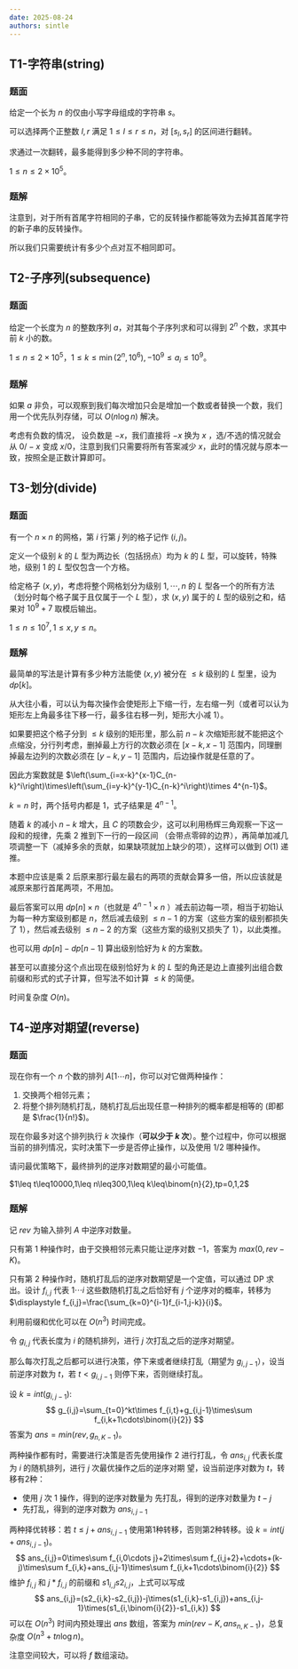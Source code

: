 ```yaml
---
date: 2025-08-24
authors: sintle
---
```


## T1-字符串(string)

### 题面

给定一个长为 $n$ 的仅由小写字母组成的字符串 $s$。

可以选择两个正整数 $l,r$ 满足 $1\leq l\leq r\leq n$，对 $[s_l,s_r]$ 的区间进行翻转。

求通过一次翻转，最多能得到多少种不同的字符串。

$1\leq n\leq2\times10^5$。

### 题解

注意到，对于所有首尾字符相同的子串，它的反转操作都能等效为去掉其首尾字符的新子串的反转操作。

所以我们只需要统计有多少个点对互不相同即可。

## T2-子序列(subsequence)

### 题面

给定一个长度为 $n$ 的整数序列 $a$，对其每个子序列求和可以得到 $2^n$ 个数，求其中前 $k$ 小的数。

$1\leq n\leq2\times10^5，1\leq k\leq\min(2^n,10^6),-10^9\leq a_i\leq10^9$。

### 题解

如果 $a$ 非负，可以观察到我们每次增加只会是增加一个数或者替换一个数，我们用一个优先队列存储，可以 $O(n\log n)$ 解决。

考虑有负数的情况， 设负数是 $-x$，我们直接将 $-x$ 换为 $x$ ，选/不选的情况就会从 $0/-x$ 变成 $x/0$，注意到我们只需要将所有答案减少 $x$，此时的情况就与原本一致，按照全是正数计算即可。  

## T3-划分(divide)

### 题面

有一个 $n\times n$ 的网格，第 $i$ 行第 $j$ 列的格子记作 $(i,j)$。

定义一个级别 $k$ 的 $L$ 型为两边长（包括拐点）均为 $k$ 的 $L$ 型，可以旋转，特殊地，级别 $1$ 的 $L$ 型仅包含一个方格。

给定格子 $(x,y)$，考虑将整个网格划分为级别 $1,\cdots,n$ 的 $L$ 型各一个的所有方法（划分时每个格子属于且仅属于一个 $L$ 型），求 $(x,y)$ 属于的 $L$ 型的级别之和，结果对 $10^9+7$​ 取模后输出。

 $1\leq n\leq10^7,1\leq x,y\leq n$。

### 题解

最简单的写法是计算有多少种方法能使 $(x,y)$ 被分在 $\leq k$ 级别的 $L$ 型里，设为 $dp[k]$。

从大往小看，可以认为每次操作会使矩形上下缩一行，左右缩一列（或者可以认为矩形左上角最多往下移一行，最多往右移一列，矩形大小减 $1$）。

如果要把这个格子分到 $\leq k$ 级别的矩形里，那么前 $n-k$ 次缩矩形就不能把这个点缩没，分行列考虑，删掉最上方行的次数必须在 $[x-k,x-1]$ 范围内，同理删掉最左边列的次数必须在 $[y-k,y-1]$ 范围内，后边操作就是任意的了。

因此方案数就是 $\left(\sum_{i=x-k}^{x-1}C_{n-k}^i\right)\times\left(\sum_{i=y-k}^{y-1}C_{n-k}^i\right)\times 4^{n-1}$。

$k=n$ 时，两个括号内都是 $1$，式子结果是 $4^{n-1}$。

随着 $k$ 的减小 $n-k$ 增大，且 $C$ 的项数会少，这可以利用杨辉三角观察一下这一段和的规律，先乘 $2$ 推到下一行的一段区间 （会带点零碎的边界），再简单加减几项调整一下（减掉多余的贡献，如果缺项就加上缺少的项），这样可以做到 $O(1)$ 递推。

本题中应该是乘 $2$ 后原来那行最左最右的两项的贡献会算多一倍，所以应该就是减原来那行首尾两项，不用加。

最后答案可以用 $dp[n]\times n$（也就是 $4^{n-1}\times n$ ）减去前边每一项，相当于初始认为每一种方案级别都是 $n$，然后减去级别 $\leq n-1$ 的方案（这些方案的级别都损失了 $1$），然后减去级别 $\leq n-2$ 的方案（这些方案的级别又损失了 $1$），以此类推。

也可以用 $dp[n]-dp[n-1]$ 算出级别恰好为 $k$ 的方案数。

甚至可以直接分这个点出现在级别恰好为 $k$ 的 $L$ 型的角还是边上直接列出组合数前缀和形式的式子计算，但写法不如计算 $\leq k$ 的简便。

时间复杂度 $O(n)$。

## T4-逆序对期望(reverse)

### 题面

现在你有一个 $n$ 个数的排列 $A[1\cdots n]$，你可以对它做两种操作：

1.   交换两个相邻元素；
2.    将整个排列随机打乱，随机打乱后出现任意一种排列的概率都是相等的 (即都是 $\frac{1}{n!}$)。

现在你最多对这个排列执行 $k$ 次操作（**可以少于 $k$ 次**）。整个过程中，你可以根据当前的排列情况，实时决策下一步是否停止操作，以及使用 1/2 哪种操作。

请问最优策略下，最终排列的逆序对数期望的最小可能值。

$1\leq t\leq10000,1\leq n\leq300,1\leq k\leq\binom{n}{2},tp=0,1,2$

### 题解

记 $rev$ 为输入排列 $A$ 中逆序对数量。

只有第 $1$ 种操作时，由于交换相邻元素只能让逆序对数 $-1$，答案为 $max(0,rev-K)$。

只有第 $2$ 种操作时，随机打乱后的逆序对数期望是一个定值，可以通过 DP 求出。设计 $f_{i,j}$ 代表 $1\cdots i$ 这些数随机打乱之后恰好有 $j$ 个逆序对的概率，转移为 $\displaystyle f_{i,j}=\frac{\sum_{k=0}^{i-1}f_{i-1,j-k}}{i}$。

利用前缀和优化可以在 $O(n^3)$ 时间完成。

令 $g_{i,j}$ 代表长度为 $i$ 的随机排列，进行 $j$ 次打乱之后的逆序对期望。

那么每次打乱之后都可以进行决策，停下来或者继续打乱（期望为 $g_{i,j-1}$），设当前逆序对数为 $t$，若 $t<g_{i,j-1}$ 则停下来，否则继续打乱。

设 $k=int(g_{i,j-1}):$
$$
g_{i,j}=\sum_{t=0}^kt\times f_{i,t}+g_{i,j-1}\times\sum f_{i,k+1\cdots\binom{i}{2}}	
$$
答案为 $ans=min(rev,g_{n,K-1})$。

两种操作都有时，需要进行决策是否先使用操作 $2$ 进行打乱，令 $ans_{i,j}$ 代表长度为 $i$ 的随机排列，进行 $j$ 次最优操作之后的逆序对期 望，设当前逆序对数为 $t$，转移有2种：

-   使用 $j$  次 $1$ 操作，得到的逆序对数量为 先打乱，得到的逆序对数量为 $t-j$
-   先打乱，得到的逆序对数为 $ans_{i,j-1}$

两种择优转移：若 $t\leq j+ans_{i,j-1}$ 使用第1种转移，否则第2种转移。设 $k=int(j+ans_{i,j-1})$。
$$
ans_{i,j}=0\times\sum f_{i,0\cdots j}+2\times\sum f_{i,j+2}+\cdots+(k-j)\times\sum f_{i,k}+ans_{i,j-1}\times\sum f_{i,k+1\cdots\binom{i}{2}}
$$
维护 $f_{i,j}$ 和 $j*f_{i,j}$ 的前缀和 $s1_{i,j}$$s2_{i,j}$，上式可以写成
$$
ans_{i,j}=(s2_{i,k}-s2_{i,j})-j\times(s1_{i,k}-s1_{i,j})+ans_{i,j-1}\times(s1_{i,\binom{i}{2}}-s1_{i,k})
$$
可以在 $O(n^3)$ 时间内预处理出 $ans$ 数组，答案为 $min(rev-K,ans_{n,K-1})$，总复杂度 $O(n^3+tn\log n)$。

注意空间较大，可以将 $f$ 数组滚动。